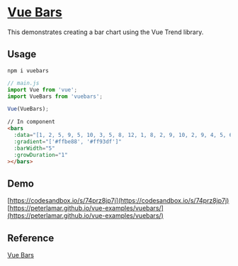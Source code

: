 # [Vue Bars](https://github.com/DeviaVir/vue-bar#readme)

This demonstrates creating a bar chart using the Vue Trend library.

## Usage

```
npm i vuebars
```

```javascript
// main.js
import Vue from 'vue';
import VueBars from 'vuebars';

Vue(VueBars);
```

```html
// In component
<bars
  :data="[1, 2, 5, 9, 5, 10, 3, 5, 8, 12, 1, 8, 2, 9, 10, 2, 9, 4, 5, 6, 7, 3, 2, 3, 5]"
  :gradient="['#ffbe88', '#ff93df']"
  :barWidth="5"
  :growDuration="1"
></bars>
```

## Demo

[https://codesandbox.io/s/74prz8jp7j](https://codesandbox.io/s/74prz8jp7j)
[https://peterlamar.github.io/vue-examples/vuebars/](https://peterlamar.github.io/vue-examples/vuebars/)

## Reference

[Vue Bars](https://github.com/DeviaVir/vue-bar#readme)
